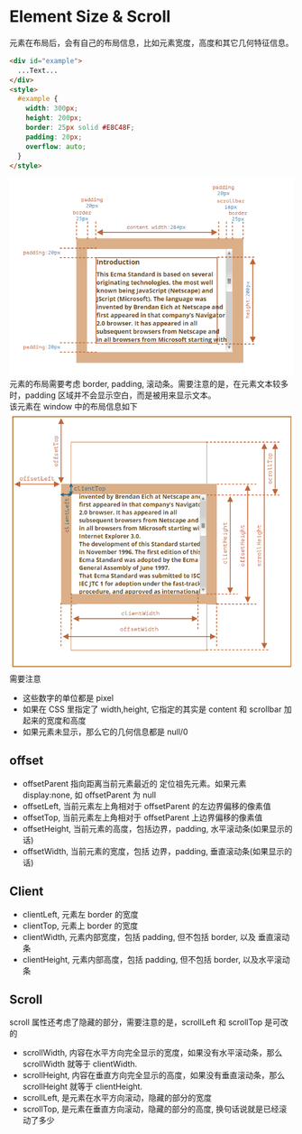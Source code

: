 # Element Size & Scroll
元素在布局后，会有自己的布局信息，比如元素宽度，高度和其它几何特征信息。
```html
<div id="example">
  ...Text...
</div>
<style>
  #example {
    width: 300px;
    height: 200px;
    border: 25px solid #E8C48F;
    padding: 20px;
    overflow: auto;
  }
</style>
```
![element-layout](asserts/element-layout.png)  
元素的布局需要考虑 border, padding, 滚动条。需要注意的是，在元素文本较多时，padding 区域并不会显示空白，而是被用来显示文本。  
该元素在 window 中的布局信息如下  
![element-layout](asserts/element-window-layout.png)  
需要注意
* 这些数字的单位都是 pixel
* 如果在 CSS 里指定了 width,height, 它指定的其实是 content 和 scrollbar 加起来的宽度和高度 
* 如果元素未显示，那么它的几何信息都是 null/0

## offset
* offsetParent 指向距离当前元素最近的 定位祖先元素。如果元素 display:none, 如 offsetParent 为 null
* offsetLeft, 当前元素左上角相对于 offsetParent 的左边界偏移的像素值
* offsetTop, 当前元素左上角相对于 offsetParent 上边界偏移的像素值
* offsetHeight, 当前元素的高度，包括边界，padding, 水平滚动条(如果显示的话)
* offsetWidth, 当前元素的宽度，包括 边界，padding, 垂直滚动条(如果显示的话)

## Client
* clientLeft, 元素左 border 的宽度
* clientTop, 元素上 border 的宽度
* clientWidth, 元素内部宽度，包括 padding, 但不包括 border, 以及 垂直滚动条
* clientHeight, 元素内部高度，包括 padding, 但不包括 border, 以及水平滚动条

## Scroll
scroll 属性还考虑了隐藏的部分，需要注意的是，scrollLeft 和 scrollTop 是可改的
* scrollWidth, 内容在水平方向完全显示的宽度，如果没有水平滚动条，那么 scrollWidth 就等于 clientWidth.
* scrollHeight, 内容在垂直方向完全显示的高度，如果没有垂直滚动条，那么 scrollHeight 就等于 clientHeight.
* scrollLeft, 是元素在水平方向滚动，隐藏的部分的宽度
* scrollTop, 是元素在垂直方向滚动，隐藏的部分的高度, 换句话说就是已经滚动了多少


